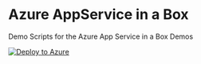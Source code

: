# Azure AppService in a Box
Demo Scripts for the Azure App Service in a Box Demos

[![Deploy to Azure](http://azuredeploy.net/deploybutton.png)](http://azuredeploy.net/?repository=http://github.com/azure-appservice-samples/AwesomeWebApp.git)

